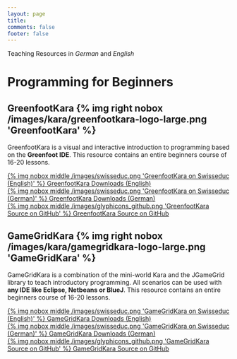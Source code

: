 ```yaml
---
layout: page
title: 
comments: false
footer: false
---
```

Teaching Resources in *German* and *English*

# Programming for Beginners #

## GreenfootKara {% img right nobox /images/kara/greenfootkara-logo-large.png 'GreenfootKara' %} ##
GreenfootKara is a visual and interactive introduction to programming based on the **Greenfoot IDE**. This resource contains an entire beginners course of 16-20 lessons.

[{% img nobox middle /images/swisseduc.png 'GreenfootKara on Swisseduc (English)' %} GreenfootKara Downloads (English)](http://www.swisseduc.ch/informatik/karatojava/greenfootkara/greenfootkara-english.html)   
[{% img nobox middle /images/swisseduc.png 'GreenfootKara on Swisseduc (German)' %} GreenfootKara Downloads (German)](http://www.swisseduc.ch/informatik/karatojava/greenfootkara/index.html)   
[{% img nobox middle /images/glyphicons_github.png 'GreenfootKara Source on GitHub' %} GreenfootKara Source on GitHub](https://github.com/marcojakob/greenfoot-kara)


## GameGridKara {% img right nobox /images/kara/gamegridkara-logo-large.png 'GameGridKara' %} ##
GameGridKara is a combination of the mini-world Kara and the JGameGrid library to teach introductory programming. All scenarios can be used with **any IDE like Eclipse, Netbeans or BlueJ**. This resource contains an entire beginners course of 16-20 lessons.

[{% img nobox middle /images/swisseduc.png 'GameGridKara on Swisseduc (English)' %} GameGridKara Downloads (English)](http://www.swisseduc.ch/informatik/karatojava/gamegridkara/gamegridkara-english.html)   
[{% img nobox middle /images/swisseduc.png 'GameGridKara on Swisseduc (German)' %} GameGridKara Downloads (German)](http://www.swisseduc.ch/informatik/karatojava/gamegridkara/index.html)   
[{% img nobox middle /images/glyphicons_github.png 'GameGridKara Source on GitHub' %} GameGridKara Source on GitHub](https://github.com/marcojakob/gamegrid-kara)